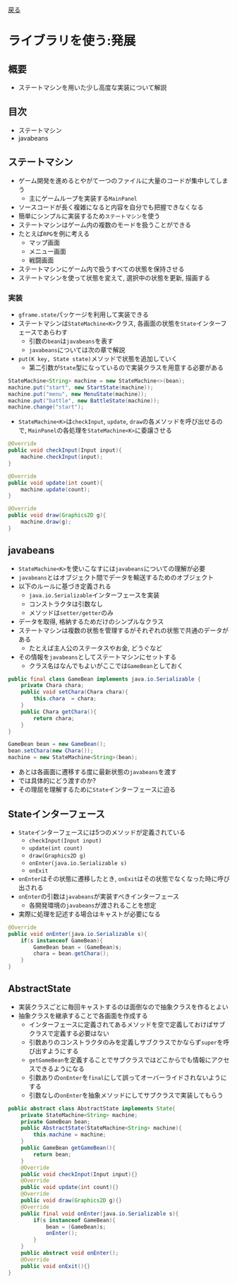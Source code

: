 [戻る](java_game.md)

# ライブラリを使う:発展

## 概要
- ステートマシンを用いた少し高度な実装について解説
<!-- またその他ライブラリ内に定義されてあるクラスについてできるだけ解説-->

## 目次
- ステートマシン
- javabeans
<!-- UI
- ファイル入出力
- 音楽-->

## ステートマシン
- ゲーム開発を進めるとやがて一つのファイルに大量のコードが集中してしまう
	- 主にゲームループを実装する`MainPanel`
- ソースコードが長く複雑になると内容を自分でも把握できなくなる
- 簡単にシンプルに実装するため`ステートマシン`を使う
- ステートマシンはゲーム内の複数のモードを扱うことができる
- たとえば`RPG`を例に考える
	- マップ画面
	- メニュー画面
	- 戦闘画面
- ステートマシンにゲーム内で扱うすべての状態を保持させる
- ステートマシンを使って状態を変えて, 選択中の状態を更新, 描画する

### 実装
- `gframe.state`パッケージを利用して実装できる
- ステートマシンは`StateMachine<K>`クラス, 各画面の状態を`State`インターフェースであらわす
	- 引数の`bean`は`javabeans`を表す
	- `javabeans`については次の章で解説
- `put(K key, State state)`メソッドで状態を追加していく
	- 第二引数が`State`型になっているので実装クラスを用意する必要がある

```java
StateMachine<String> machine = new StateMachine<>(bean);
machine.put("start", new StartState(machine));
machine.put("menu", new MenuState(machine));
machine.put("battle", new BattleState(machine));
machine.change("start");
```

- `StateMachine<K>`は`checkInput`, `update`, `draw`の各メソッドを呼び出せるので, `MainPanel`の各処理を`StateMachine<K>`に委譲させる

```java
@Override
public void checkInput(Input input){
	machine.checkInput(input);
}

@Override
public void update(int count){
	machine.update(count);
}

@Override
public void draw(Graphics2D g){
	machine.draw(g);
}
```

## javabeans
- `StateMachine<K>`を使いこなすには`javabeans`についての理解が必要
- `javabeans`とはオブジェクト間でデータを輸送するためのオブジェクト
- 以下のルールに基づき定義される
	- `java.io.Serializable`インターフェースを実装
	- コンストラクタは引数なし
	- メソッドは`setter/getter`のみ
- データを取得, 格納するためだけのシンプルなクラス
- ステートマシンは複数の状態を管理するがそれぞれの状態で共通のデータがある
	- たとえば主人公のステータスやお金, どうぐなど
- その情報を`javabeans`としてステートマシンにセットする
	- クラス名はなんでもよいがここでは`GameBean`としておく

```java
public final class GameBean implements java.io.Serializable {
	private Chara chara;
	public void setChara(Chara chara){
		this.chara  = chara;
	}
	public Chara getChara(){
		return chara;
	}
}
```

```java
GameBean bean = new GameBean();
bean.setChara(new Chara());
machine = new StateMachine<String>(bean);
```

- あとは各画面に遷移する度に最新状態の`javabeans`を渡す
- では具体的にどう渡すのか?
- その理屈を理解するために`State`インターフェースに迫る

## Stateインターフェース
- `State`インターフェースには5つのメソッドが定義されている
	- `checkInput(Input input)`
	- `update(int count)`
	- `draw(Graphics2D g)`
	- `onEnter(java.io.Serializable s)`
	- `onExit`
- `onEnter`はその状態に遷移したとき, `onExit`はその状態でなくなった時に呼び出される
- `onEnter`の引数は`javabeans`が実装すべきインターフェース
	- 各開発環境の`javabeans`が渡されることを想定
- 実際に処理を記述する場合はキャストが必要になる

```java
@Override
public void onEnter(java.io.Serializable s){
	if(s instanceof GameBean){
		GameBean bean = (GameBean)s;
		chara = bean.getChara();
	}
}
```

## AbstractState
- 実装クラスごとに毎回キャストするのは面倒なので抽象クラスを作るとよい
- 抽象クラスを継承することで各画面を作成する
	- インターフェースに定義されてあるメソッドを空で定義しておけばサブクラスで定義する必要はない
	- 引数ありのコンストラクタのみを定義しサブクラスでかならず`super`を呼び出すようにする
	- `getGameBean`を定義することでサブクラスではどこからでも情報にアクセスできるようになる
	- 引数ありの`onEnter`を`final`にして誤ってオーバーライドされないようにする
	- 引数なしの`onEnter`を抽象メソッドにしてサブクラスで実装してもらう

```java
public abstract class AbstractState implements State{
	private StateMachine<String> machine;
	private GameBean bean;
	public AbstractState(StateMachine<String> machine){
		this.machine = machine;
	}
	public GameBean getGameBean(){
		return bean;
	}
	@Override
	public void checkInput(Input input){}
	@Override
	public void update(int count){}
	@Override
	public void draw(Graphics2D g){}
	@Override
	public final void onEnter(java.io.Serializable s){
		if(s instanceof GameBean){
			bean = (GameBean)s;
			onEnter();
		}
	}
	public abstract void onEnter();
	@Override
	public void onExit(){}
}
```

<!--
## UI
- `gframe.ui`パッケージ
- MessageWindow
- Menu

## ファイル入出力
- gframe.io

## 音楽
- midiファイルの再生

### midi(.mid)
- 楽譜の情報が格納されている

### SoundFont(.sf2)
- 楽器の音色の情報が格納されている
- midiファイルと組み合わせる

### gframe.sound.Midi
- midiファイルの読み込み, soundfontの読み込み, 再生などができる

-->

